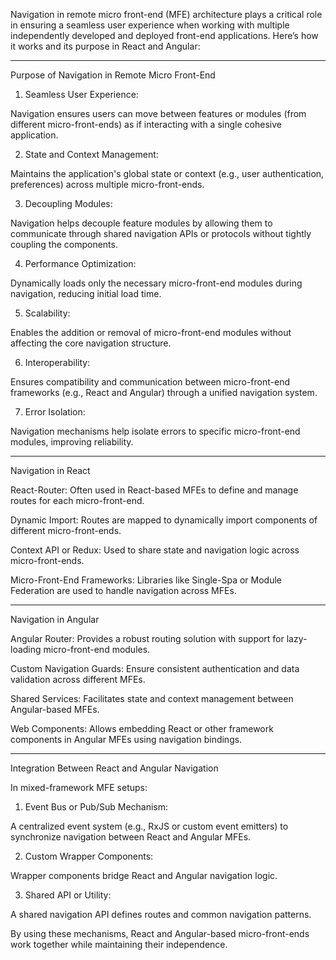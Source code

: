 Navigation in remote micro front-end (MFE) architecture plays a critical role in ensuring a seamless user experience when working with multiple independently developed and deployed front-end applications. Here’s how it works and its purpose in React and Angular:


---

Purpose of Navigation in Remote Micro Front-End

1. Seamless User Experience:

Navigation ensures users can move between features or modules (from different micro-front-ends) as if interacting with a single cohesive application.



2. State and Context Management:

Maintains the application's global state or context (e.g., user authentication, preferences) across multiple micro-front-ends.



3. Decoupling Modules:

Navigation helps decouple feature modules by allowing them to communicate through shared navigation APIs or protocols without tightly coupling the components.



4. Performance Optimization:

Dynamically loads only the necessary micro-front-end modules during navigation, reducing initial load time.



5. Scalability:

Enables the addition or removal of micro-front-end modules without affecting the core navigation structure.



6. Interoperability:

Ensures compatibility and communication between micro-front-end frameworks (e.g., React and Angular) through a unified navigation system.



7. Error Isolation:

Navigation mechanisms help isolate errors to specific micro-front-end modules, improving reliability.





---

Navigation in React

React-Router: Often used in React-based MFEs to define and manage routes for each micro-front-end.

Dynamic Import: Routes are mapped to dynamically import components of different micro-front-ends.

Context API or Redux: Used to share state and navigation logic across micro-front-ends.

Micro-Front-End Frameworks: Libraries like Single-Spa or Module Federation are used to handle navigation across MFEs.



---

Navigation in Angular

Angular Router: Provides a robust routing solution with support for lazy-loading micro-front-end modules.

Custom Navigation Guards: Ensure consistent authentication and data validation across different MFEs.

Shared Services: Facilitates state and context management between Angular-based MFEs.

Web Components: Allows embedding React or other framework components in Angular MFEs using navigation bindings.



---

Integration Between React and Angular Navigation

In mixed-framework MFE setups:

1. Event Bus or Pub/Sub Mechanism:

A centralized event system (e.g., RxJS or custom event emitters) to synchronize navigation between React and Angular MFEs.



2. Custom Wrapper Components:

Wrapper components bridge React and Angular navigation logic.



3. Shared API or Utility:

A shared navigation API defines routes and common navigation patterns.




By using these mechanisms, React and Angular-based micro-front-ends work together while maintaining their independence.

